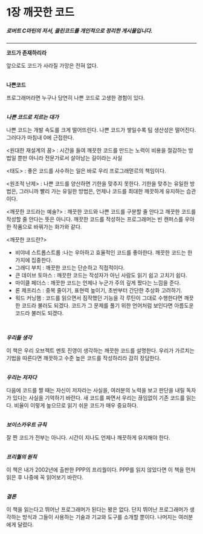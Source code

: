 # 1장 깨끗한 코드
##### 로버트 C마틴의 저서, 클린코드를 개인적으로 정리한 게시물입니다.
---

**코드가 존재하리라**

앞으로도 코드가 사라질 가망은 전혀 없다.  
<br>


**나쁜코드**

프로그래머라면 누구나 당연히 나쁜 코드로 고생한 경험이 있다.  
<br>

***나쁜 코드로 치르는 대가***

나쁜 코드는 개발 속도를 크게 떨어뜨린다.
나쁜 코드가 쌓일수록 팀 생산성은 떨어진다. 그러다가 마침내 0에 근접한다.

<원대한 재설계의 꿈> : 시간을 들여 깨끗한 코드를 만드는 노력이 비용을 절감하는 방법일 뿐만 아니라 전문가로서 살아남는 길이라는 사실

<태도> : 좋은 코드를 사수하는 일은 바로 우리 프로그래먿르의 책임이다.

<원초적 난제> : 나쁜 코드를 양산하면 기한을 맞추지 못한다. 기한을 맞추는 유일한 방법은, 그러니까 빨리 가는 유일한 방법은, 언제나 코드를 최대한 깨끗하게 유지하는 습관이다.

<깨끗한 코드라는 예술?> : 깨끗한 코드와 나쁜 코드를 구분할 줄 안다고 깨끗한 코드를 작성할 줄 안다는 뜻은 아니다. 깨끗한 코드를 작성하는 프로그래머는 빈 캔퍼스를 우아한 작품으로 바꿔가는 화가와 같다.

<깨끗한 코드란?>
* 비야네 스트롭스트룹 :나는 우아하고 효율적인 코드를 좋아한다. 깨끗한 코드는 한가지에 집중한다.
* 그래디 부치 : 깨끗한 코드는 단순하고 직접적이다.
* 큰 데이브 토마스 : 깨끗한 코드는 작성자가 아닌 사람도 읽기 쉽고 고치기 쉽다.
* 마이클 페더스 : 깨끗한 코드는 언제나 누군가 주의 깊게 짰다는 느낌을 준다.
* 론 제프리스 : 중복 줄이기, 표현력 높이기, 초반부터 간단한 추상화 고려하기.
* 워드 커닝햄 : 코드를 읽으면서 짐작했던 기능을 각 루틴이 그대로 수행한다면 깨끗한 코드라 불러도 되겠다. 코드가 그 문제를 풀기 위한 언어처럼 보인다면 아름도운 코드라 불러도 되겠다.  
<br>

***우리들 생각***

이 책은 우리 오브젝트 멘토 진영이 생각하는 깨끗한 코드를 설명한다. 우리가 가르치는 기법을 따른다면 깨끗하고 수준 높은 코드를 작성하리라 감히 장담한다.  
<br>

***우리는 저자다***

다음에 코드를 짤 때는 자신이 저자라는 사실을, 여러분의 노력을 보고 판단을 내릴 독자가 있다는 사실을 기억하기 바란다.
새 코드를 짜면서 우리는 끊임없이 기존 코드를 읽는다. 비율이 이렇게 높으므로 읽기 쉬운 코드가 매우 중요하다.  
<br>

***보이스카우트 규칙***

잘 짠 코드가 전부는 아니다. 시간이 지나도 언제나 깨끗하게 유지해야 한다.  
<br>  


***프리퀄의 원칙***

이 책은 내가 2002년에 출판한 PPP의 프리퀄이다. PPP를 읽지 않았다면 이 책을 먼저 읽은 후 나중에 꼭 읽어보기 바란다.  
<br>

***결론***

이 책을 읽는다고 뛰어난 프로그래머가 된다는 봥은 없다. 단지 뛰어난 프로그래머가 생각하는 방식과 그들이 사용하는 기술과 기교와 도구를 소개할 뿐이다.
나머지는 여러분에게 달렸다.
